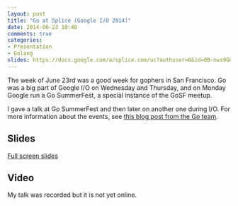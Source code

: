 ```yaml
---
layout: post
title: "Go at Splice (Google I/O 2014)"
date: 2014-06-23 10:48
comments: true
categories: 
- Presentation
- Golang
slides: https://docs.google.com/a/splice.com/uc?authuser=0&id=0B-nws9GU_6qVZklnNnJITlhSbXc&export=download
---
```


The week of June 23rd was a good week for gophers in San Francisco. Go was a big part of Google I/O on Wednesday and Thursday, and on Monday Google run a Go SummerFest, a special instance of the GoSF meetup.

I gave a talk at Go SummerFest and then later on another one during I/O. For more
information about the events, see [this blog post from the Go team](http://blog.golang.org/io2014).


## Slides

<script async class="speakerdeck-embed" data-id="fb7887b033aa0132ef480af01cce597a" data-ratio="1.33333333333333" src="//speakerdeck.com/assets/embed.js"></script>

[Full screen slides](https://docs.google.com/a/golang.org/file/d/0B-nws9GU_6qVZklnNnJITlhSbXc/edit)

## Video

My talk was recorded but it is not yet online.
